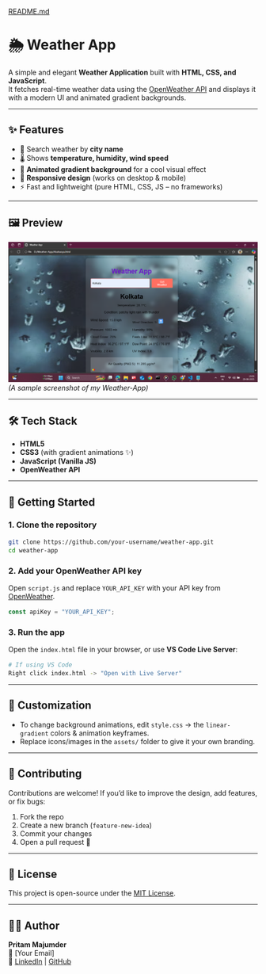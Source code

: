 [README.md](https://github.com/user-attachments/files/22043346/README.md)
# 🌦️ Weather App  

A simple and elegant **Weather Application** built with **HTML, CSS, and JavaScript**.  
It fetches real-time weather data using the [OpenWeather API](https://openweathermap.org/api) and displays it with a modern UI and animated gradient backgrounds.  

---

## ✨ Features  
- 🔎 Search weather by **city name**  
- 🌡️ Shows **temperature, humidity, wind speed**  
- 🎨 **Animated gradient background** for a cool visual effect  
- 📱 **Responsive design** (works on desktop & mobile)  
- ⚡ Fast and lightweight (pure HTML, CSS, JS – no frameworks)  

---

## 🖼️ Preview  
![Image Alt](https://github.com/pritam1011NP/Weather-App/blob/main/Screenshot%202025-08-29%20155346.png)  
*(A sample screenshot of my Weather-App)*  

---

## 🛠️ Tech Stack  
- **HTML5**  
- **CSS3** (with gradient animations ✨)  
- **JavaScript (Vanilla JS)**  
- **OpenWeather API**  

---

## 🚀 Getting Started  

### 1. Clone the repository  
```bash
git clone https://github.com/your-username/weather-app.git
cd weather-app
```

### 2. Add your OpenWeather API key  
Open `script.js` and replace `YOUR_API_KEY` with your API key from [OpenWeather](https://home.openweathermap.org/users/sign_up).

```javascript
const apiKey = "YOUR_API_KEY";
```

### 3. Run the app  
Open the `index.html` file in your browser, or use **VS Code Live Server**:  
```bash
# If using VS Code
Right click index.html -> "Open with Live Server"
```

---

## 🎨 Customization  
- To change background animations, edit `style.css` → the `linear-gradient` colors & animation keyframes.  
- Replace icons/images in the `assets/` folder to give it your own branding.  

---

## 🤝 Contributing  
Contributions are welcome! If you’d like to improve the design, add features, or fix bugs:  
1. Fork the repo  
2. Create a new branch (`feature-new-idea`)  
3. Commit your changes  
4. Open a pull request 🚀  

---

## 📜 License  
This project is open-source under the [MIT License](LICENSE).  

---

## 👨‍💻 Author  
**Pritam Majumder**  
📧 [Your Email]  
🔗 [LinkedIn](https://linkedin.com/in/your-profile) | [GitHub](https://github.com/your-username)  
